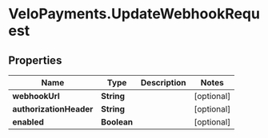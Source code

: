 # VeloPayments.UpdateWebhookRequest

## Properties

Name | Type | Description | Notes
------------ | ------------- | ------------- | -------------
**webhookUrl** | **String** |  | [optional] 
**authorizationHeader** | **String** |  | [optional] 
**enabled** | **Boolean** |  | [optional] 



